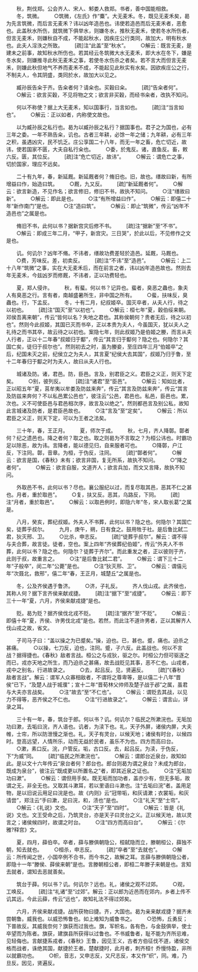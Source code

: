 <!-- { "loadSidebar": true } -->
　　秋，荆伐郑。公会齐人、宋人、邾娄人救郑。书者，善中国能相救。
　　冬，筑微。
　　○筑微，《左氏》作“麋”。大无麦禾。冬，既见无麦禾矣，曷为先言筑微，而后言无麦禾？讳以凶年造邑也。讳使若造邑而后无麦禾者，恶愈也。此盖秋水所伤，就筑微下俱举水，则嫌冬水，推秋无麦禾，使若冬水所伤者，但言无麦禾，则嫌秋自不成，不能起秋水，因疾庄公行类同，故加大，明有秋水也。此夫人淫泆之所致。
　　[疏]注“此盖”至“秋水”。
　　○解云：既言无麦，是建未之前事，故知秋水所伤也。若其经云冬筑微大水无麦禾，即大水在冬下，嫌是冬水矣，则嫌推寻此秋无麦禾之事，若使冬水伤杀之者矣。若不言大而但言无麦禾，则嫌此秋但地气不养而麦禾不成，不能起见此秋实有水矣。因欲疾庄公之行，不制夫人，令其阴盛，类同於水，故加大以见之。

　　臧孙辰告籴于齐。告籴者何？请籴也。买穀曰籴。
　　[疏]“告籴者何”。
　　○解云：欲言买穀，不见将物之文；欲言非买穀，而经书籴者，改执不知问。

　　何以不称使？据上大无麦禾，知以国事行，当言如也。
　　[疏]注“当言如也”。
　　○解云：正以如者，内称使文故也。

　　以为臧孙辰之私行也。曷为以臧孙辰之私行？据国事也。君子之为国也，必有三年之委。一年不熟告籴，讥也。古者三年耕，必馀一年之储；九年耕，必有三年之积，虽遇凶灾，民不饥乏。庄公享国二十八年，而无一年之畜，危亡切近，故讳，使若国家不匮，大夫自私行籴也。
　　○委，於鬼反。诸，直鱼反。畜，敕六反。匮，其位反。
　　[疏]注“危亡切近，故讳”。
　　○解云：谓危亡之事，切於国家，理应不远矣。

　　二十有九年，春，新延厩。新延厩者何？脩旧也。旧，故也。缮故曰新，有所增益曰作，始造曰筑。
　　○厩，九又反。
　　[疏]“新延厩者何”。
　　○解云：欲言新造，不见作名；欲言修旧，修旧不书，故执不知问。
　　○注“缮故曰新”。
　　○解云：即此是也。
　　○注“有所增益曰作”。
　　○解云：即僖二十年“新作南门”是也。
　　○注“造曰筑”。
　　○解云：即止“筑微”，传云“凶年不造邑也”之属是也。

　　脩旧不书，此何以书？据新宫灾后修不书。
　　[疏]注“据新”至“不书”。
　　○解云：即成三年二月，“甲子，新宫灾。三日哭”，於此以后，不见修作之文是也。

　　讥。何讥尔？凶年不脩。不讳者，缮故功费差轻於造邑。延厩，马厩也。
　　○费，芳味反。差，初卖反。
　　[疏]注“不讳”至“造邑”。
　　○解云：上二十八年“筑微”之事，实在大无麦禾后，而在前言之者，讳以凶年造邑故也。然则去年无麦禾，今兹凶岁而修厩，不讳者，正以功费轻也。

　　夏，郑人侵许。
　　秋，有蜚。何以书？记异也。蜚者，臭恶之蟲也，象夫人有臭恶之行。言有者，南越盛暑所生，非中国之所有。
　　○蜚，扶味反，臭蟲也。行，下孟反。
　　冬，十有二月，纪叔姬卒。国灭卒者，从夫人行，待之以初也。
　　[疏]注“国灭”至“以初也”。
　　○解云：桓七年“夏，穀伯绥来朝。邓侯吾离来朝”，传云“皆何以名？失地之君也。其称侯朝何？贵者无后，待之以初也”。然则今此叔姬，其国已灭而书卒，正以本贵为夫人，今虽国灭，犹以夫人之礼待之而书其卒，故云待之以初也。案隐七年，则此叔姬乃是伯姬之媵，而言从夫人行者，正以十二年春“叔姬归于酅”，传云“其言归于酅何？隐之也。何隐尔？其国亡矣，徒归于叔尔也”。然则初去之时，虽为媵妾，至庄四年三月“伯姬卒”之后，纪国未灭之前，纪侯立之为夫人，其言夏“纪侯大去其国”，叔姬乃归于鲁，至十二年春归于酅之时为夫人，故曰从夫人行也。

　　城诸及防。诸，君邑。防，臣邑。言及，别君臣之义。君臣之义正，则天下定矣。
　　○别，彼列反。
　　[疏]注“诸君”至“臣邑”。
　　○解云：知如比者，正以昭五年“夏，莒牟夷以牟娄及防兹来奔”，传云“其言及防兹来奔”，传云“其言及防兹来奔何？不以私邑累公邑也”，彼注云“公邑，君邑也。私邑，臣邑也。累，次也。义不可使臣邑与君邑相次序，故言及以绝之”。然则都邑言及别公私，故知此言城诸及防者，是君臣邑故也。
　　○注“言及”至“定矣”。
　　○解云：所以君臣之义正，则天下定，可以为王者之法矣。

　　三十年，春，王正月。
　　夏，师次于成。
　　秋，七月，齐人降鄣。鄣者何？纪之遗邑也。降之者何？取之也。取之则曷为不言取之？为桓公讳也。时霸功足以除恶，故为讳。言降者，能以德见归，自来服者可也。
　　○降鄣，户江反，下注同。鄣，音章。为桓，于伪反，注同。
　　[疏]“鄣者何”。
　　○解云：欲言是国，《春秋》未有；欲言非国，复无所系，故执不知问。
　　○“降之者何”。
　　○解云：欲言自服，文道齐人；欲言兵加，而文又言降，故执不知问。

　　外取邑不书，此何以书？尽也。襄公服纪以过，而复尽取其邑，恶其不仁之甚也。月者，重於取邑”。
　　○复，扶又反。恶其，乌路反，下同。
　　[疏]注“月者，重於取邑”。
　　○解云：以取邑例时，即隐六年“冬，宋人取长葛”之属是。

　　八月，癸亥，葬纪叔姬。外夫人不书葬，此何以书？隐之也。何隐尔？其国亡矣，徒葬乎叔尔。
　　九月，庚午，朔，日有食之。鼓用牲于社。是后鲁比弑二君，狄灭邢、卫。
　　○比杀，申志反。
　　[疏]“徒葬乎叔尔”。解云：谓不得与夫合葬，故言徒。徒者，空也。案上四年“齐侯葬纪伯姬”，传云“外夫人不书葬，此何以书？隐之也。何隐尔？徒葬于齐尔”。而此重发之者，正以彼则于齐，此则于叔，故重言之。
　　○注“是后鲁比弑二君”。
　　○解云：谓下三十二年“子般卒”，闵二年“公薨”是也。
　　○注“狄灭邢、卫”。
　　○解云：谓僖元年“次聂北，救邢”，僖二年“春，王正月，城楚丘”之属是也。

　　冬，公及齐侯遇于鲁济。
　　○济，子礼反。
　　齐人伐山戎。此齐侯也，其称人何？据下言齐侯来献戎捷。
　　[疏]注“据下”至“戎捷”。
　　○解云：即下三十一年“夏，六月，齐侯来献戎捷”是也。

　　贬。曷为贬？据齐侯伐北戎不贬。
　　[疏]注“据齐”至“不贬”。
　　○解云：即僖十年“夏，齐侯、许男伐北戎”是也。若然，而此注不道许男者，正以其解齐人伐山戎之故，省文。

　　子司马子曰：“盖以操之为已蹙矣。”操，迫也。已，甚也。蹙，痛也。迫杀之甚痛。
　　○以操，七刀反，迫也，注同。蹙，子六反。此盖战也。何以不言战？据得捷也。《春秋》敌者言战。桓公之与戎狄，驱之尔。时桓公力但可驱逐之而已，戎亦天地之所生，而乃迫杀之甚痛，故去战贬见其事，恶不仁也。山戎者，戎中之别名，行进故录之。
　　○去，起吕反。见，贤遍反。
　　[疏]“《春秋》敌者言战”。解云：谓军人众寡相敌者，不谓将之尊卑等，是以僖二十八年“晋侯”已下，“及楚人战于城濮”；宣十二年“晋荀林父帅师及楚子战于邲”之属，虽君与大夫亦言战矣。
　　○注“故去”至“不仁也”。
　　○解云：谓贬去其战，以见力不得等，恶齐侯之不仁也。
　　○注“行进故录之”。
　　○解云：谓言山，详录之耳。

　　三十有一年，春，筑台于郎。何以书？讥。何讥尔？临民之所漱浣也。无垢加功曰漱，去垢曰浣，齐人语也。讥者，为渎下也。礼，天子外屏，诸侯内屏，大夫帷，士帘，所以防泄慢之渐也。礼，天子有灵台，以候天地；诸侯有时台，以候四时。登高远望，人情所乐，动而无益於民者，虽乐不为也。四方而高曰台。
　　○漱，素口反。浣，户管反。垢，古口反。去，起吕反。为渎，于伪反，下“为威”同。
　　[疏]“临民之所漱浣也”。
　　○解云：谓郎台近泉台，故知如此。是以文十六年传云“泉台者何？郎台也。郎台则曷为谓之泉台？未成为郎台，既成为泉台”，彼注云“既成更以所置名之”者，即其近泉之证也。
　　○注“无垢加功曰漱”。
　　○解云：谓但用手矣。既无垢而加功者，盖亦少有，但无多垢，故谓之无，非全无也。又取其斗漱耳，若以里语曰斗漱也。注“去垢曰浣”者。盖用足物，是以旧说云用足曰浣是也。故《内则》云“冠带垢，和灰请漱；衣裳垢，和灰请尝”，郑注云“手曰漱，足曰浣，和，渍也”是也。
　　○注“礼天”至“士帘”。
　　○解云：《礼说》文也。
　　○注“天子”至“四时”。
　　○解云：皆是《礼说》文也。文王受命之后，乃筑灵台，亦是天子曰灵台之义。正以候天地，故以灵言之；诸侯候四时，故谓之时台。
　　○注“四方而高曰台”。
　　○解云：《尔雅?释宫》文。

　　夏，四月，薛伯卒。卒者，薛与滕俱朝隐公，桓弑隐而立，滕朝桓公，薛独不朝，知去就也。
　　○桓杀，申志反。
　　[疏]“卒者”至“去就也”。
　　○解云：所传闻之世，小国卒例不合书，而今书之，故解之耳。言薛与滕俱朝隐公者，即隐十一年“滕侯、薛侯来朝”是也。言滕朝桓公者，即桓二年滕子来朝是也。言知去就者，谓知去恶就善矣。

　　筑台于薛。何以书？讥。何讥尔？远也。礼，诸侯之观不过郊。
　　○观，工唤反。
　　[疏]注“礼诸”至“过郊”。解云：正以郎为近邑而在郊内，乡者上传不讥其远，今此云薛，传云“远也”，故知礼法不得过郊矣。

　　六月，齐侯来献戎捷。战所获物曰捷。齐，大国也。曷为亲来献戎捷？据齐未尝朝鲁。威我也。以威恐怖鲁也。如上难知为威鲁书之。
　　○恐怖，丘勇反；下普故反。其威我奈何？旗获而过我也。旗，军帜名，各有色，与金鼓俱举，使士卒望而为陈者。旗获，建旗县所获得以过鲁也。不书威鲁者，耻不能为齐所忌难，见轻侮也。言献捷系戎者，《春秋》王鲁，因见王义，古者方伯征伐不道，诸侯交格而战者，诛绝其国，献捷於王者。楚献捷时，此月者，刺齐桓忄乔慢恃盈，非所以就霸功也。
　　○帜，音志，又申志反，又尺志反，本又作“织”，同。难，乃旦反。因见，贤遍反。
